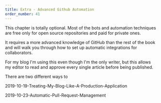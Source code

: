 ```yaml
---
title: Extra - Advanced Github Automation
order_number: 41
---
```


This chapter is totally optional. Most of the bots and automation techniques are free only for open source repositories and paid for private ones.

It requires a more advanced knowledge of GitHub than the rest of the book and will walk you through how to set up automatic integrations for collaborators.

For my blog I'm using this even though I'm the only writer, but this allows my editor to read and approve every single article before being published.

There are two different ways to

2019-10-19-Treating-My-Blog-Like-A-Production-Application

2019-10-23-Automatic-Pull-Request-Management